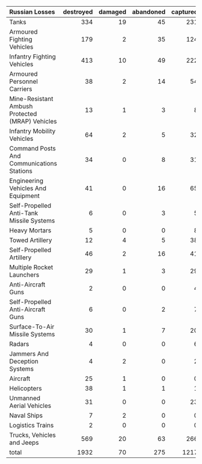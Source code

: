 | Russian Losses                                   |   destroyed |   damaged |   abandoned |   captured |   total |
|:-------------------------------------------------|------------:|----------:|------------:|-----------:|--------:|
| Tanks                                            |         334 |        19 |          45 |        231 |     629 |
| Armoured Fighting Vehicles                       |         179 |         2 |          35 |        124 |     340 |
| Infantry Fighting Vehicles                       |         413 |        10 |          49 |        222 |     694 |
| Armoured Personnel Carriers                      |          38 |         2 |          14 |         54 |     108 |
| Mine-Resistant Ambush Protected  (MRAP) Vehicles |          13 |         1 |           3 |          8 |      25 |
| Infantry Mobility Vehicles                       |          64 |         2 |           5 |         32 |     103 |
| Command Posts And Communications Stations        |          34 |         0 |           8 |         31 |      73 |
| Engineering Vehicles And Equipment               |          41 |         0 |          16 |         65 |     122 |
| Self-Propelled Anti-Tank Missile Systems         |           6 |         0 |           3 |          5 |      14 |
| Heavy Mortars                                    |           5 |         0 |           0 |          8 |      13 |
| Towed Artillery                                  |          12 |         4 |           5 |         38 |      59 |
| Self-Propelled Artillery                         |          46 |         2 |          16 |         41 |     105 |
| Multiple Rocket Launchers                        |          29 |         1 |           3 |         29 |      62 |
| Anti-Aircraft Guns                               |           2 |         0 |           0 |          4 |       6 |
| Self-Propelled Anti-Aircraft Guns                |           6 |         0 |           2 |          7 |      15 |
| Surface-To-Air Missile Systems                   |          30 |         1 |           7 |         20 |      58 |
| Radars                                           |           4 |         0 |           0 |          6 |      10 |
| Jammers And Deception Systems                    |           4 |         2 |           0 |          2 |       8 |
| Aircraft                                         |          25 |         1 |           0 |          0 |      26 |
| Helicopters                                      |          38 |         1 |           1 |          1 |      41 |
| Unmanned Aerial Vehicles                         |          31 |         0 |           0 |         23 |      54 |
| Naval Ships                                      |           7 |         2 |           0 |          0 |       9 |
| Logistics Trains                                 |           2 |         0 |           0 |          0 |       2 |
| Trucks, Vehicles and Jeeps                       |         569 |        20 |          63 |        266 |     918 |
| total                                            |        1932 |        70 |         275 |       1217 |    3494 |